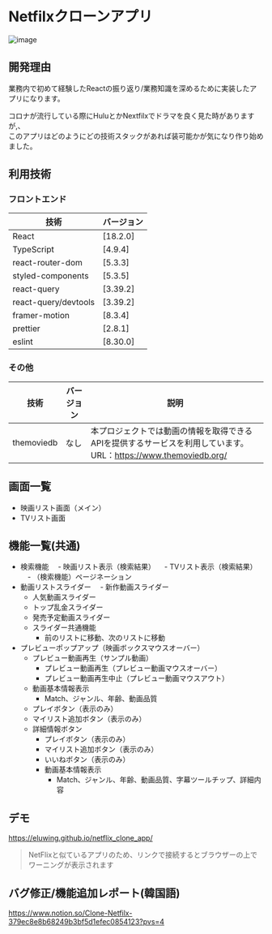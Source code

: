 # Netfilxクローンアプリ
![image](https://github.com/Eluwing/netflix_clone_app/assets/19554478/21a4d04b-6801-4695-a63a-8e74a1781ffb)

## 開発理由
業務内で初めて経験したReactの振り返り/業務知識を深めるために実装したアプリになります。

コロナが流行している際にHuluとかNextfilxでドラマを良く見た時がありますが,、  
このアプリはどのようにどの技術スタックがあれば装可能かが気になり作り始めました。

## 利用技術

### フロントエンド

| 技術         | バージョン  |
|--------------|-------------|
| React        | [18.2.0] |
| TypeScript | [4.9.4] |
| react-router-dom | [5.3.3] |
| styled-components        | [5.3.5] |
| react-query      | [3.39.2] |
| react-query/devtools      | [3.39.2] |
| framer-motion      | [8.3.4] |
| prettier | [2.8.1] |
| eslint | [8.30.0] |

### その他

| 技術         | バージョン  | 説明  |
|--------------|-------------|-------------|
| themoviedb      | なし | 本プロジェクトでは動画の情報を取得できるAPIを提供するサービスを利用しています。<br>URL：https://www.themoviedb.org/ |

## 画面一覧
- 映画リスト画面（メイン）
- TVリスト画面

## 機能一覧(共通)
- 検索機能
　- 映画リスト表示（検索結果）
　- TVリスト表示（検索結果）
　- （検索機能）ページネーション
- 動画リストスライダー
　- 新作動画スライダー
  - 人気動画スライダー
  - トップ乱金スライダー
  - 発売予定動画スライダー
  - スライダー共通機能
    - 前のリストに移動、次のリストに移動 
- プレビューポップアップ（映画ボックスマウスオーバー）
  - プレビュー動画再生（サンプル動画）
    - プレビュー動画再生（プレビュー動画マウスオーバー）
    - プレビュー動画再生中止（プレビュー動画マウスアウト）
  - 動画基本情報表示
    - Match、ジャンル、年齢、動画品質
  - プレイボタン（表示のみ）
  - マイリスト追加ボタン（表示のみ）
  - 詳細情報ボタン
    - プレイボタン（表示のみ）
    - マイリスト追加ボタン（表示のみ）
    - いいねボタン（表示のみ）
    - 動画基本情報表示
      - Match、ジャンル、年齢、動画品質、字幕ツールチップ、詳細内容
    
## デモ  
https://eluwing.github.io/netflix_clone_app/
>NetFlixと似ているアプリのため、リンクで接続するとブラウザーの上でワーニングが表示されます

## バグ修正/機能追加レポート(韓国語)
https://www.notion.so/Clone-Netfilx-379ec8e8b68249b3bf5d1efec0854123?pvs=4
